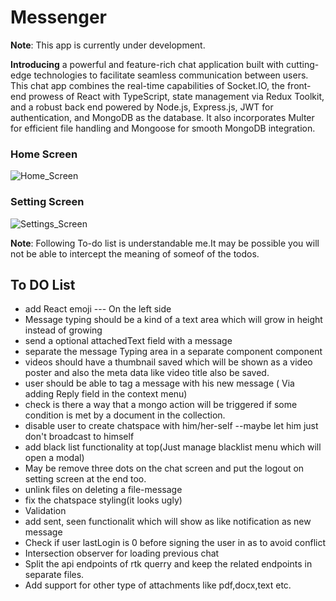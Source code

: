 # Messenger
**Note**: This app is currently under development.

**Introducing** a powerful and feature-rich chat application built with cutting-edge technologies to facilitate seamless communication between users. This chat app combines the real-time capabilities of Socket.IO, the front-end prowess of React with TypeScript, state management via Redux Toolkit, and a robust back end powered by Node.js, Express.js, JWT for authentication, and MongoDB as the database. It also incorporates Multer for efficient file handling and Mongoose for smooth MongoDB integration.


### Home Screen
![Home_Screen](https://firebasestorage.googleapis.com/v0/b/mern-app-61a6f.appspot.com/o/Messenger%2FHome_Screen.png?alt=media&token=99a0e51c-58e0-457d-8a41-52beb10c53ce)

### Setting Screen
![Settings_Screen](https://firebasestorage.googleapis.com/v0/b/mern-app-61a6f.appspot.com/o/Messenger%2FSetting_Screen.png?alt=media&token=0d13e249-aaaf-4571-b3e8-726bc9d220b1)


**Note**: Following To-do list is understandable me.It may be possible you will not be able to intercept the meaning of someof of the todos.
## To DO List
- add React emoji --- On the left side
- Message typing should be a kind of a text area which will grow in height instead of growing
- send a optional attachedText field with a message
- separate the message Typing area in a separate component component
- videos should have a thumbnail saved which will be shown as a video poster and also the meta data like video title also be saved.
- user should be able to tag a message with his new message ( Via adding Reply field in the context menu)
- check is there a way that a mongo action will be triggered if some condition is met by a document in the collection.
- disable user to create chatspace with him/her-self --maybe let him just don't broadcast to himself
- add black list functionality at top(Just manage blacklist menu which will open a modal)
- May be remove three dots on the chat screen and put the logout on setting screen at the end too.
- unlink files on deleting a file-message
- fix the chatspace styling(it looks ugly)
- Validation
- add sent, seen functionalit which will show as like notification as new message
- Check if user lastLogin is 0 before signing the user in as to avoid conflict
- Intersection observer for loading previous chat
- Split the api endpoints of rtk querry and keep the related endpoints in separate files.
- Add support for other type of attachments like pdf,docx,text etc.